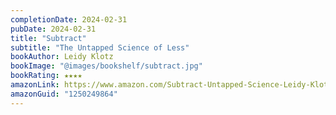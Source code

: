 ```yaml
---
completionDate: 2024-02-31
pubDate: 2024-02-31
title: "Subtract"
subtitle: "The Untapped Science of Less"
bookAuthor: Leidy Klotz
bookImage: "@images/bookshelf/subtract.jpg"
bookRating: ★★★★
amazonLink: https://www.amazon.com/Subtract-Untapped-Science-Leidy-Klotz/dp/1250249864
amazonGuid: "1250249864"
---
```

